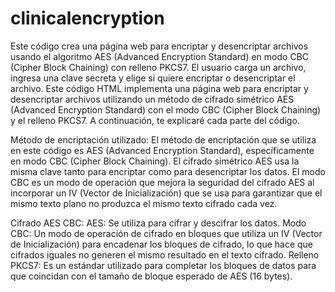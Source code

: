 # clinicalencryption
Este código crea una página web para encriptar y desencriptar archivos usando el algoritmo AES (Advanced Encryption Standard) en modo CBC (Cipher Block Chaining) con relleno PKCS7. El usuario carga un archivo, ingresa una clave secreta y elige si quiere encriptar o desencriptar el archivo.
Este código HTML implementa una página web para encriptar y desencriptar archivos utilizando un método de cifrado simétrico AES (Advanced Encryption Standard) con el modo CBC (Cipher Block Chaining) y el relleno PKCS7. A continuación, te explicaré cada parte del código.

Método de encriptación utilizado:
El método de encriptación que se utiliza en este código es AES (Advanced Encryption Standard), específicamente en modo CBC (Cipher Block Chaining). El cifrado simétrico AES usa la misma clave tanto para encriptar como para desencriptar los datos. El modo CBC es un modo de operación que mejora la seguridad del cifrado AES al incorporar un IV (Vector de Inicialización) que se usa para garantizar que el mismo texto plano no produzca el mismo texto cifrado cada vez.

Cifrado AES CBC:
AES: Se utiliza para cifrar y descifrar los datos.
Modo CBC: Un modo de operación de cifrado en bloques que utiliza un IV (Vector de Inicialización) para encadenar los bloques de cifrado, lo que hace que cifrados iguales no generen el mismo resultado en el texto cifrado.
Relleno PKCS7: Es un estándar utilizado para completar los bloques de datos para que coincidan con el tamaño de bloque esperado de AES (16 bytes).
